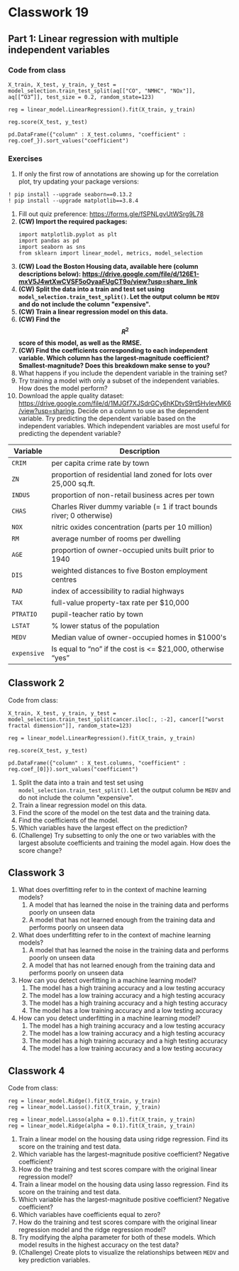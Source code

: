 # Classwork 19

## Part 1: Linear regression with multiple independent variables

### Code from class

```
X_train, X_test, y_train, y_test = model_selection.train_test_split(aq[["CO", "NMHC", "NOx"]], aq[[“O3”]], test_size = 0.2, random_state=123)

reg = linear_model.LinearRegression().fit(X_train, y_train)

reg.score(X_test, y_test)

pd.DataFrame({"column" : X_test.columns, "coefficient" : reg.coef_}).sort_values("coefficient")
```

### Exercises

1. If only the first row of annotations are showing up for the correlation plot, try updating your package versions:
```
! pip install --upgrade seaborn==0.13.2
! pip install --upgrade matplotlib==3.8.4
```
1. Fill out quiz preference: https://forms.gle/fSPNLgvUtWSrg9L78
1. **(CW) Import the required packages:**
   ```
   import matplotlib.pyplot as plt
   import pandas as pd
   import seaborn as sns
   from sklearn import linear_model, metrics, model_selection
   ```
1. **(CW) Load the Boston Housing data, available here (column descriptions below): https://drive.google.com/file/d/126E1-mxV5J4wtXwCVSF5oOyaaFUgCT9o/view?usp=share_link**
1. **(CW) Split the data into a train and test set using `model_selection.train_test_split()`. Let the output column be `MEDV` and do not include the column "expensive".**
1. **(CW) Train a linear regression model on this data.**
1. **(CW) Find the $$R^2$$ score of this model, as well as the RMSE.**
1. **(CW) Find the coefficients corresponding to each independent variable. Which column has the largest-magnitude coefficient? Smallest-magnitude? Does this breakdown make sense to you?**
1. What happens if you include the dependent variable in the training set?
1. Try training a model with only a subset of the independent variables. How does the model perform?
1. Download the apple quality dataset: https://drive.google.com/file/d/1MJGf7XJSdrGCy6hKDtvS9rt5HvlevMK6/view?usp=sharing. Decide on a column to use as the dependent variable. Try predicting the dependent variable based on the independent variables. Which independent variables are most useful for predicting the dependent variable?




Variable | Description
--|--
`CRIM` | per capita crime rate by town
`ZN` | proportion of residential land zoned for lots over 25,000 sq.ft.
`INDUS` | proportion of non-retail business acres per town
`CHAS` | Charles River dummy variable (= 1 if tract bounds river; 0 otherwise)
`NOX` | nitric oxides concentration (parts per 10 million)
`RM` |  average number of rooms per dwelling
`AGE` | proportion of owner-occupied units built prior to 1940
`DIS` |  weighted distances to five Boston employment centres
`RAD` | index of accessibility to radial highways
`TAX` | full-value property-tax rate per $10,000
`PTRATIO` | pupil-teacher ratio by town
`LSTAT` | % lower status of the population
`MEDV` | Median value of owner-occupied homes in $1000's
`expensive` | Is equal to “no” if the cost is <= $21,000, otherwise “yes”

## Classwork 2

Code from class:
```
X_train, X_test, y_train, y_test = model_selection.train_test_split(cancer.iloc[:, :-2], cancer[["worst fractal dimension"]], random_state=123)

reg = linear_model.LinearRegression().fit(X_train, y_train)

reg.score(X_test, y_test)

pd.DataFrame({"column" : X_test.columns, "coefficient" : reg.coef_[0]}).sort_values("coefficient")
``` 


1. Split the data into a train and test set using `model_selection.train_test_split()`. Let the output column be `MEDV` and do not include the column "expensive".
1. Train a linear regression model on this data.
1. Find the score of the model on the test data and the training data.
1. Find the coefficients of the model.
1. Which variables have the largest effect on the prediction?
1. (Challenge) Try subsetting to only the one or two variables with the largest absolute coefficients and training the model again. How does the score change?

## Classwork 3

1. What does overfitting refer to in the context of machine learning models?
   1. A model that has learned the noise in the training data and performs poorly on unseen data
   1. A model that has not learned enough from the training data and performs poorly on unseen data
1. What does underfitting refer to in the context of machine learning models?
   1. A model that has learned the noise in the training data and performs poorly on unseen data
   1. A model that has not learned enough from the training data and performs poorly on unseen data
1. How can you detect overfitting in a machine learning model?
   1. The model has a high training accuracy and a low testing accuracy
   1. The model has a low training accuracy and a high testing accuracy
   1. The model has a high training accuracy and a high testing accuracy
   1. The model has a low training accuracy and a low testing accuracy
1. How can you detect underfitting in a machine learning model?
   1. The model has a high training accuracy and a low testing accuracy
   1. The model has a low training accuracy and a high testing accuracy
   1. The model has a high training accuracy and a high testing accuracy
   1. The model has a low training accuracy and a low testing accuracy

## Classwork 4

Code from class:
```
reg = linear_model.Ridge().fit(X_train, y_train)
reg = linear_model.Lasso().fit(X_train, y_train)

reg = linear_model.Lasso(alpha = 0.1).fit(X_train, y_train)
reg = linear_model.Ridge(alpha = 0.1).fit(X_train, y_train)
```

1. Train a linear model on the housing data using ridge regression. Find its score on the training and test data.
1. Which variable has the largest-magnitude positive coefficient? Negative coefficient?
1. How do the training and test scores compare with the original linear regression model?
1. Train a linear model on the housing data using lasso regression. Find its score on the training and test data.
1. Which variable has the largest-magnitude positive coefficient? Negative coefficient?
1. Which variables have coefficients equal to zero?
1. How do the training and test scores compare with the original linear regression model and the ridge regression model?
1. Try modifying the alpha parameter for both of these models. Which model results in the highest accuracy on the test data?
1. (Challenge) Create plots to visualize the relationships between `MEDV` and key prediction variables.
